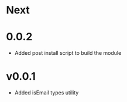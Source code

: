 # Next

# 0.0.2
- Added post install script to build the module

# v0.0.1
- Added isEmail types utility
